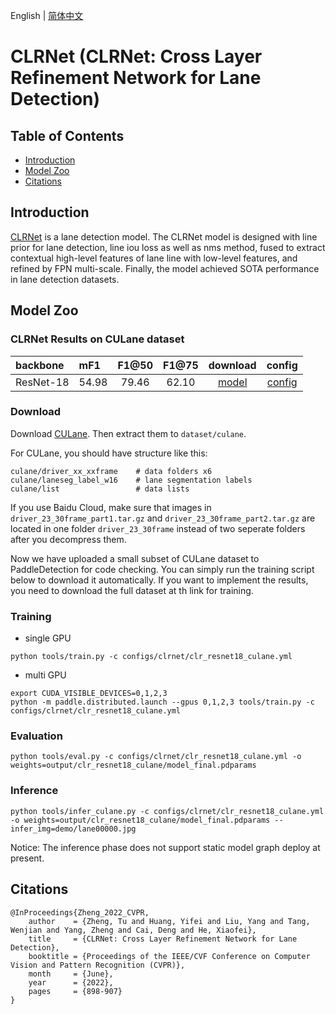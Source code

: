 English | [简体中文](README_cn.md)

# CLRNet (CLRNet: Cross Layer Refinement Network for Lane Detection)

## Table of Contents
- [Introduction](#Introduction)
- [Model Zoo](#Model_Zoo)
- [Citations](#Citations)

## Introduction

[CLRNet](https://arxiv.org/abs/2203.10350) is a lane detection model. The CLRNet model is designed with line prior for lane detection, line iou loss as well as nms method, fused to extract contextual high-level features of lane line with low-level features, and refined by FPN multi-scale. Finally, the model achieved SOTA performance in lane detection datasets.

## Model Zoo

### CLRNet Results on CULane dataset

| backbone       | mF1 | F1@50   |    F1@75    | download | config |
| :--------------| :------- |  :----: | :------: | :----: |:-----: |
| ResNet-18         | 54.98 |  79.46  |    62.10   | [model](https://paddledet.bj.bcebos.com/models/clrnet_resnet18_culane.pdparams) | [config](./clrnet_resnet18_culane.yml) |

### Download
Download [CULane](https://xingangpan.github.io/projects/CULane.html). Then extract them to `dataset/culane`.

For CULane, you should have structure like this:
```shell
culane/driver_xx_xxframe    # data folders x6
culane/laneseg_label_w16    # lane segmentation labels
culane/list                 # data lists
```
If you use Baidu Cloud, make sure that images in `driver_23_30frame_part1.tar.gz` and `driver_23_30frame_part2.tar.gz` are located in one folder `driver_23_30frame` instead of two seperate folders after you decompress them.

Now we have uploaded a small subset of CULane dataset to PaddleDetection for code checking. You can simply run the training script below to download it automatically. If you want to implement the results, you need to download the full dataset at th link for training.

### Training
- single GPU
```shell
python tools/train.py -c configs/clrnet/clr_resnet18_culane.yml
```
- multi GPU
```shell
export CUDA_VISIBLE_DEVICES=0,1,2,3
python -m paddle.distributed.launch --gpus 0,1,2,3 tools/train.py -c configs/clrnet/clr_resnet18_culane.yml
```

### Evaluation
```shell
python tools/eval.py -c configs/clrnet/clr_resnet18_culane.yml -o weights=output/clr_resnet18_culane/model_final.pdparams
```

### Inference
```shell
python tools/infer_culane.py -c configs/clrnet/clr_resnet18_culane.yml -o weights=output/clr_resnet18_culane/model_final.pdparams --infer_img=demo/lane00000.jpg
```

Notice: The inference phase does not support static model graph deploy at present.

## Citations
```
@InProceedings{Zheng_2022_CVPR,
    author    = {Zheng, Tu and Huang, Yifei and Liu, Yang and Tang, Wenjian and Yang, Zheng and Cai, Deng and He, Xiaofei},
    title     = {CLRNet: Cross Layer Refinement Network for Lane Detection},
    booktitle = {Proceedings of the IEEE/CVF Conference on Computer Vision and Pattern Recognition (CVPR)},
    month     = {June},
    year      = {2022},
    pages     = {898-907}
}
```
